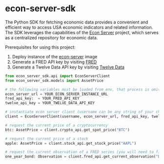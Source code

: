 # econ-server-sdk

The Python SDK for fetching economic data provides a convenient and efficient way to access USA economic indicators and related information. The SDK leverages the capabilities of the [Econ Server]([https://github.com/briandidthat/econ-server) project, which serves as a centralized repository for economic data.

Prerequisites for using this project:
1. Deploy instance of the [econ-server](https://hub.docker.com/repository/docker/briandidthat/econ-server/general) image
2. Generate a FRED API key by visiting [FRED](https://fredaccount.stlouisfed.org/login/secure/)
3. Generate a Twelve Data API key by visiting [Twelve Data](https://twelvedata.com/)

```python
from econ_server_sdk.api import EconServerClient
from econ_server_sdk.models import AssetPrice

# the following variables must be loaded from env, that process is omitted for brevity
econ_server_url = YOUR_ECON_SERVER_INSTANCE_URL
fred_api_key:  = YOUR_FRED_API_KEY
twelve_api_key = YOUR_TWELVE_DATA_API_KEY

# instantiate econ server client (username can be any string of your choice)
client = EconServerClient(username, econ_server_url, fred_api_key, twelve_api_key)

# request the current price of a cryptocurrency
btc: AssetPrice = client.crypto_api.get_spot_price("BTC")

# request the current price of a stock
apple: AssetPrice = client.stock_api.get_stock_price("AAPL")

# request the current observation of a FRED series (you will need to find the observation id on FRED)
one_year_bond: Observation = client.fred_api.get_current_observation("DGS1")
```